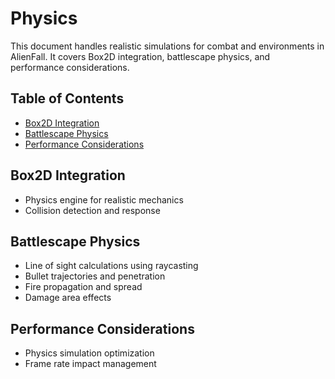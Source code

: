 # Physics

This document handles realistic simulations for combat and environments in AlienFall. It covers Box2D integration, battlescape physics, and performance considerations.

## Table of Contents

- [Box2D Integration](#box2d-integration)
- [Battlescape Physics](#battlescape-physics)
- [Performance Considerations](#performance-considerations)

## Box2D Integration
- Physics engine for realistic mechanics
- Collision detection and response

## Battlescape Physics
- Line of sight calculations using raycasting
- Bullet trajectories and penetration
- Fire propagation and spread
- Damage area effects

## Performance Considerations
- Physics simulation optimization
- Frame rate impact management